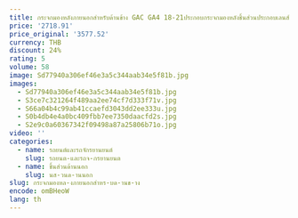 ```yaml
---
title: กระจกมองหลังภายนอกสำหรับด้านข้าง GAC GA4 18-21ประกอบกระจกมองหลังชิ้นส่วนประกอบเลนส์รวมสัญญาณไฟเลี้ยวตัวยึดปลอกคอกันสุนัขเลีย
price: '2718.91'
price_original: '3577.52'
currency: THB
discount: 24%
rating: 5
volume: 58
image: Sd77940a306ef46e3a5c344aab34e5f81b.jpg
images:
  - Sd77940a306ef46e3a5c344aab34e5f81b.jpg
  - S3ce7c321264f489aa2ee74cf7d333f71v.jpg
  - S66a04b4c99ab41ccaefd3043dd2ee333u.jpg
  - S0b4db4e4a0bc409fbb7ee7350daacfd2s.jpg
  - S2e9c0a60367342f09498a87a25806b71o.jpg
video: ''
categories:
  - name: รถยนต์และรถจักรยานยนต์
    slug: รถยนต-และรถจ-กรยานยนต
  - name: ชิ้นส่วนด้านนอก
    slug: นส-วนด-านนอก
slug: กระจกมองหล-งภายนอกสำหร-บด-านข-าง
encode: omBHeoW
lang: th
---
```

  